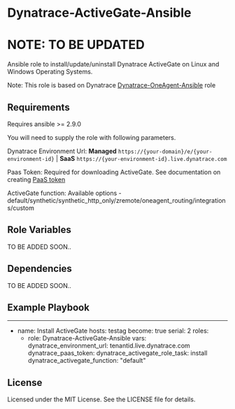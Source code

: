 Dynatrace-ActiveGate-Ansible
=========
# NOTE: TO BE UPDATED

Ansible role to install/update/uninstall Dynatrace ActiveGate on Linux and Windows Operating Systems.

Note: This role is based on Dynatrace [Dynatrace-OneAgent-Ansible](https://github.com/Dynatrace/Dynatrace-OneAgent-Ansible) role

Requirements
------------

Requires ansible >= 2.9.0

You will need to supply the role with following parameters.

Dynatrace Environment Url: **Managed** `https://{your-domain}/e/{your-environment-id}` |  **SaaS** `https://{your-environment-id}.live.dynatrace.com`

Paas Token: Required for downloading ActiveGate. See documentation on creating [PaaS token](https://www.dynatrace.com/support/help/shortlink/kubernetes-applications)

ActiveGate function: Available options - default/synthetic/synthetic_http_only/zremote/oneagent_routing/integrations/custom

Role Variables
--------------

 TO BE ADDED SOON..

Dependencies
------------

 TO BE ADDED SOON..

Example Playbook
----------------
  ---
  - name: Install ActiveGate
    hosts: testag
    become: true
    serial: 2
    roles:
      - role: Dynatrace-ActiveGate-Ansible
    vars:
      dynatrace_environment_url: tenantid.live.dynatrace.com
      dynatrace_paas_token: <your paas token>
      dynatrace_activegate_role_task: install
      dynatrace_activegate_function: "default"

License
-------

Licensed under the MIT License. See the LICENSE file for details.
